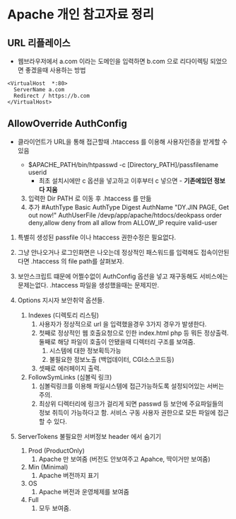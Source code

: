 # Apache 개인 참고자료 정리

## URL 리플레이스
* 웹브라우저에서 a.com 이라는 도메인을 입력하면 b.com 으로 리다이렉팅 되었으면 좋겠을때 사용하는 방법
```
<VirtualHost  *:80>
  ServerName a.com
  Redirect / https://b.com
</VirtualHost>
```

## AllowOverride AuthConfig
* 클라이언트가 URL을 통해 접근할때 .htaccess 를 이용해 사용자인증을 받게할 수 있음
    * $APACHE_PATH/bin/htpasswd -c [Directory_PATH]/passfilename userid
      * 최초 설치시에만 c 옵션을 넣고하고 이후부터 c 넣으면 - **기존에있던 정보 다 지움**
        
	3. 입력한 Dir PATH 로 이동 후 .htaccess 를 만듦
	4. 추가
			#AuthType Basic
			AuthType Digest
			AuthName "DY.JIN PAGE, Get out now!"
			AuthUserFile /devp/app/apache/htdocs/deokpass
			order deny,allow
			deny from all
			allow from ALLOW_IP
			<Limit GET POST>
			require valid-user
			</Limit>
1. 특별히 생성된 passfile 이나 htaccess 권한수정은 필요없다.
2. 그냥 안나오거나 로그인화면은 나오는데 정상적인 패스워드를 입력해도 접속이안된다면 .htaccess 의 file path를 살펴보자.
5. 보안스크립트 떄문에 어쩔수없이 AuthConfig 옵션을 넣고 재구동해도 서비스에는 문제는없다. .htaccess 파일을 생성했을때는 문제지만.
 
2. Options 지시자 보안취약 옵션들.
	1. Indexes (디렉토리 리스팅)
		1. 사용자가 정상적으로 url 을 입력했을경우 3가지 경우가 발생한다.
		2. 첫째로 정상적인 웹 호출요청으로 인한 index.html php 등 뭐든 정상출력.
		   둘째로 해당 파일이 호출이 안됐을때 디렉터리 구조를 보여줌.
			1. 시스템에 대한 정보획득가능
			2. 불필요한 정보노출 (백업데이터, CGI소스코드등)
		4. 셋째로 에러페이지 출력.
	2. FollowSymLinks (심볼릭 링크)
		1. 심볼릭링크를 이용해 파일시스템에 접근가능하도록 설정되어있는 서버는 주의.
		2. 최상위 디렉터리에 링크가 걸리게 되면 passwd 등 보안에 주요파일들의 정보 취득이 가능하다고 함. 서비스 구동 사용자 권한으로 모든 파일에 접근할 수 있다.
			 
3. ServerTokens 불필요한 서버정보 header 에서 숨기기
	1. Prod (ProductOnly)
		1. Apache 만 보여줌 (버전도 안보여주고 Apahce, 딱이거만 보여줌)
	2. Min (Minimal)
		1. Apache 버전까지 표기
	3. OS
		1. Apache 버전과 운영체제를 보여줌
	4. Full
		1. 모두 보여줌.
